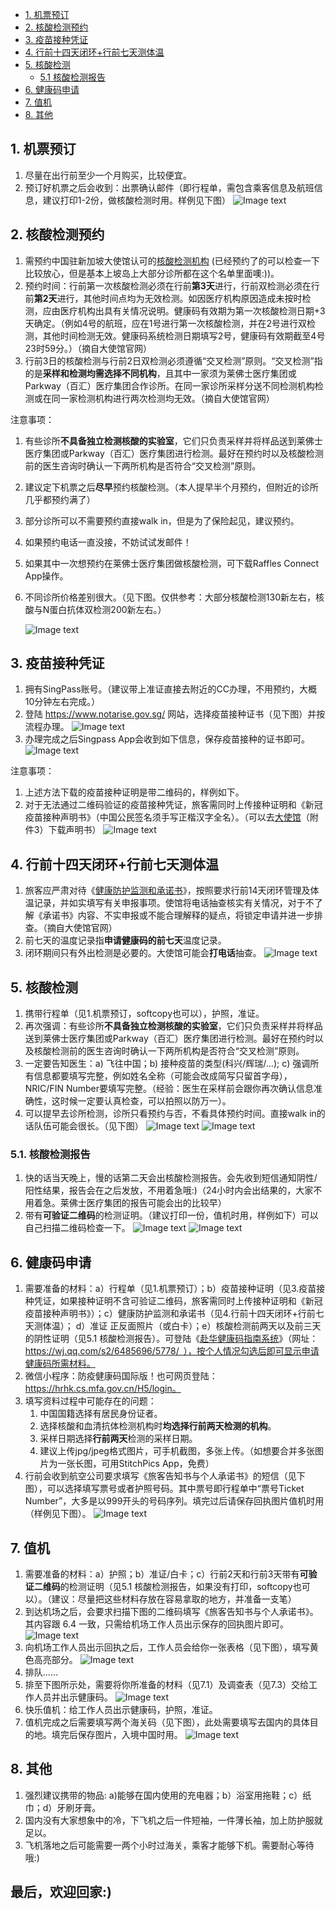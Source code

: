 <!-- vscode-markdown-toc -->
* [1. 机票预订](#.)
* [2. 核酸检测预约](#.-2)
* [3. 疫苗接种凭证](#.-3)
* [4. 行前十四天闭环+行前七天测体温](#.-4)
* [5. 核酸检测](#.-5)
	* [5.1 核酸检测报告](#5.1)
* [6. 健康码申请](#.-6)
* [7. 值机](#.-7)
* [8. 其他](#.-8)

<!-- vscode-markdown-toc-config
	numbering=true
	autoSave=true
	/vscode-markdown-toc-config -->
<!-- /vscode-markdown-toc -->


##  1. <a name='.'></a>机票预订
1. 尽量在出行前至少一个月购买，比较便宜。
2. 预订好机票之后会收到：出票确认邮件（即行程单，需包含乘客信息及航班信息，建议打印1-2份，做核酸检测时用。样例见下图）
![Image text](行程单.png)

##  2. <a name='.-2'></a>核酸检测预约
1. 需预约中国驻新加坡大使馆认可的[核酸检测机构](https://www.moh.gov.sg/docs/librariesprovider5/covid19_test_providers/approved-covid-19-pcr-swab-provider-(08-jan-2021).pdf) (已经预约了的可以检查一下比较放心，但是基本上坡岛上大部分诊所都在这个名单里面噢:))。
2. 预约时间：行前第一次核酸检测必须在行前<b>第3天</b>进行，行前双检测必须在行前<b>第2天</b>进行，其他时间点均为无效检测。如因医疗机构原因造成未按时检测，应由医疗机构出具有关情况说明。健康码有效期为第一次核酸检测日期+3天确定。（例如4号的航班，应在1号进行第一次核酸检测，并在2号进行双检测，其他时间检测无效。健康码系统检测日期填写2号，健康码有效期截至4号23时59分。）（摘自大使馆官网）
3. 行前3日的核酸检测与行前2日双检测必须遵循“交叉检测”原则。“交叉检测”指的是<b>采样和检测均需选择不同机构</b>，且其中一家须为莱佛士医疗集团或Parkway（百汇）医疗集团合作诊所。在同一家诊所采样分送不同检测机构检测或在同一家检测机构进行两次检测均无效。（摘自大使馆官网）

注意事项：
1. 有些诊所<b>不具备独立检测核酸的实验室</b>，它们只负责采样并将样品送到莱佛士医疗集团或Parkway（百汇）医疗集团进行检测。最好在预约时以及核酸检测前的医生咨询时确认一下两所机构是否符合“交叉检测”原则。
2. 建议定下机票之后<b>尽早</b>预约核酸检测。（本人提早半个月预约，但附近的诊所几乎都预约满了）
3. 部分诊所可以不需要预约直接walk in，但是为了保险起见，建议预约。
4. 如果预约电话一直没接，不妨试试发邮件！
5. 如果其中一次想预约在莱佛士医疗集团做核酸检测，可下载Raffles Connect App操作。
6. 不同诊所价格差别很大。（见下图。仅供参考：大部分核酸检测130新左右，核酸与N蛋白抗体双检测200新左右。）

   ![Image text](ParkwayPrice.jpg)

##  3. <a name='.-3'></a>疫苗接种凭证
1. 拥有SingPass账号。（建议带上准证直接去附近的CC办理，不用预约，大概10分钟左右完成。）
2. 登陆 https://www.notarise.gov.sg/ 网站，选择疫苗接种证书（见下图）并按流程办理。
![Image text](疫苗接种.jpg)
3. 办理完成之后Singpass App会收到如下信息，保存疫苗接种的证书即可。
![Image text](疫苗接种2.jpeg)

注意事项：
1. 上述方法下载的疫苗接种证明是带二维码的，样例如下。
2. 对于无法通过二维码验证的疫苗接种凭证，旅客需同时上传接种证明和《新冠疫苗接种声明书》（中国公民签名须手写正楷汉字全名）。（可以去[大使馆](http://www.chinaembassy.org.sg/lsfw/26511/202110/t20211030_10403937.htm)（附件3）下载声明书）
![Image text](疫苗接种样例.jpeg)

##  4. <a name='.-4'></a>行前十四天闭环+行前七天测体温
1. 旅客应严肃对待《[健康防护监测和承诺书](健康防护监测和承诺书.docx)》，按照要求行前14天闭环管理及体温记录，并如实填写有关申报事项。使馆将电话抽查核实有关情况，对于不了解《承诺书》内容、不实申报或不能合理解释的疑点，将锁定申请并进一步排查。（摘自大使馆官网）
2. 前七天的温度记录指<b>申请健康码的前七天</b>温度记录。
2. 闭环期间只有外出检测是必要的。大使馆可能会<b>打电话</b>抽查。
![Image text](行前闭环.jpeg)

##  5. <a name='.-5'></a>核酸检测
1. 携带行程单（见1.机票预订，softcopy也可以），护照，准证。
2. 再次强调：有些诊所<b>不具备独立检测核酸的实验室</b>，它们只负责采样并将样品送到莱佛士医疗集团或Parkway（百汇）医疗集团进行检测。最好在预约时以及核酸检测前的医生咨询时确认一下两所机构是否符合“交叉检测”原则。
3. 一定要告知医生：a) 飞往中国；b) 接种疫苗的类型(科兴/辉瑞/...); c) 强调所有信息都要填写完整，例如姓名全称（可能会改成简写只留首字母），NRIC/FIN Number要填写完整。（经验：医生在采样前会跟你再次确认信息准确性，这时候一定要认真检查，可以拍照以防万一）。
4. 可以提早去诊所检测，诊所只看预约与否，不看具体预约时间。直接walk in的话队伍可能会很长。（见下图）
![Image text](排队1.jpeg)
![Image text](排队2.jpeg)

###  5.1. <a name='5.1'></a>核酸检测报告
1. 快的话当天晚上，慢的话第二天会出核酸检测报告。会先收到短信通知阴性/阳性结果，报告会在之后发放，不用着急哦:)（24小时内会出结果的，大家不用着急。莱佛士医疗集团的报告可能会出的比较早）
2. 带有<b>可验证二维码</b>的检测证明。（建议打印一份，值机时用，样例如下）可以自己扫描二维码检查一下。
![Image text](行前3天.jpeg)
![Image text](行前2天.jpeg)

##  6. <a name='.-6'></a>健康码申请
1. 需要准备的材料：a）行程单（见1.机票预订）；b）疫苗接种证明（见3.疫苗接种凭证，如果接种证明不含可验证二维码，旅客需同时上传接种证明和《新冠疫苗接种声明书》）；c）健康防护监测和承诺书（见4.行前十四天闭环+行前七天测体温）； d）准证 正反面照片（或白卡）；e）核酸检测前两天以及前三天的阴性证明（见5.1 核酸检测报告）。可登陆《[赴华健康码指南系统](https://wj.qq.com/s2/6485696/5778/)》（网址：https://wj.qq.com/s2/6485696/5778/ ），按个人情况勾选后即可显示申请健康码所需材料。
2. 微信小程序：防疫健康码国际版！也可网页登陆：https://hrhk.cs.mfa.gov.cn/H5/login。
3. 填写资料过程中可能存在的问题：
    1. 中国国籍选择有居民身份证者。
    2. 选择核酸和血清抗体检测机构时<b>均选择行前两天检测的机构</b>。
    3. 采样日期选择<b>行前两天</b>检测的采样日期。
    4. 建议上传jpg/jpeg格式图片，可手机截图，多张上传。（如想要合并多张图片为一张长图，可用StitchPics App，免费）
4. 行前会收到航空公司要求填写《旅客告知书与个人承诺书》的短信（见下图），可以选择填写票号或者护照号码。其中票号即行程单中“票号Ticket Number”，大多是以999开头的号码序列。填完过后请保存回执图片值机时用（样例见下图）。
![Image text](回执.jpeg)

##  7. <a name='.-7'></a>值机
1. 需要准备的材料：a）护照；b）准证/白卡；c）行前2天和行前3天带有<b>可验证二维码</b>的检测证明（见5.1 核酸检测报告，如果没有打印，softcopy也可以）。（建议：尽量把这些材料存放在容易拿取的地方，并准备一支笔）
2. 到达机场之后，会要求扫描下图的二维码填写《旅客告知书与个人承诺书》。其内容跟 6.4 一致，只需给机场工作人员出示保存的回执图片即可。
![Image text](旅客告知书.jpeg)
3. 向机场工作人员出示回执之后，工作人员会给你一张表格（见下图），填写黄色高亮部分。
![Image text](调查表.jpeg)
4. 排队......
5. 排至下图所示处，需要将你所准备的材料（见7.1）及调查表（见7.3）交给工作人员并出示健康码。
![Image text](交表.jpeg)
6. 快乐值机：给工作人员出示健康码，护照，准证。
7. 值机完成之后需要填写两个海关码（见下图），此处需要填写去国内的具体目的地。填完后保存图片，入境中国时用。
![Image text](海关.jpeg)

##  8. <a name='.-8'></a>其他
1. 强烈建议携带的物品: a)能够在国内使用的充电器；b）浴室用拖鞋；c）纸巾；d）牙刷牙膏。
2. 国内没有大家想象中的冷，下飞机之后一件短袖，一件薄长袖，加上防护服就足以。
3. 飞机落地之后可能需要一两个小时过海关，乘客才能够下机。需要耐心等待哦:)


## 最后，欢迎回家:)
